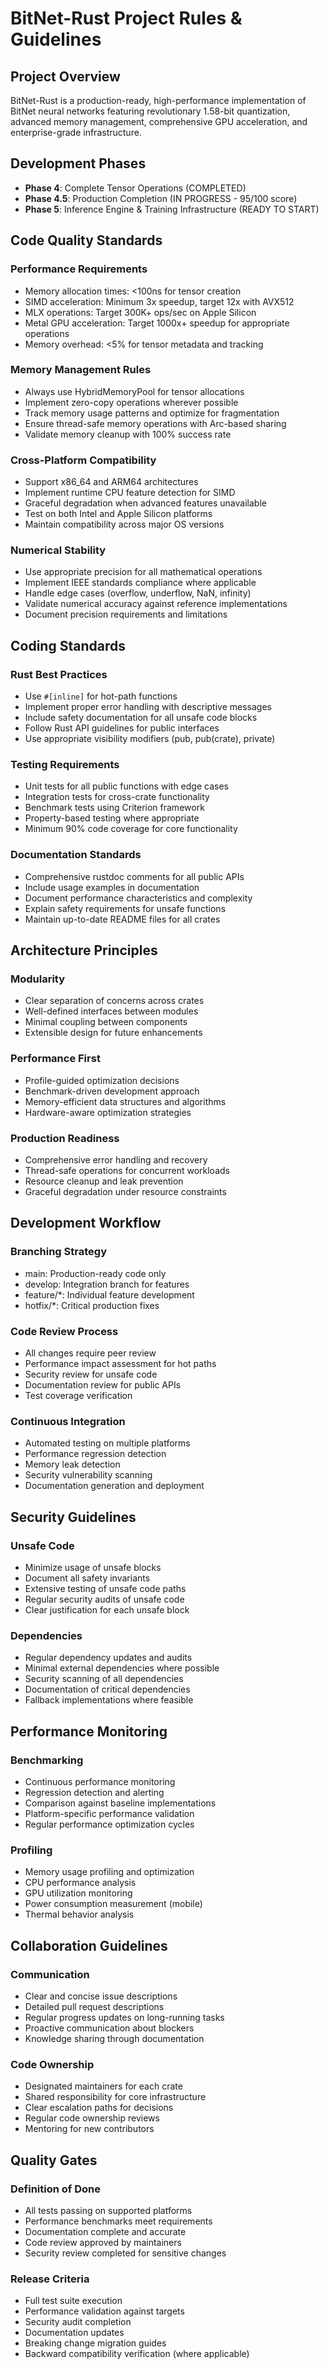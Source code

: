 # BitNet-Rust Project Rules & Guidelines

## Project Overview
BitNet-Rust is a production-ready, high-performance implementation of BitNet neural networks featuring revolutionary 1.58-bit quantization, advanced memory management, comprehensive GPU acceleration, and enterprise-grade infrastructure.

## Development Phases
- **Phase 4**: Complete Tensor Operations (COMPLETED)
- **Phase 4.5**: Production Completion (IN PROGRESS - 95/100 score)
- **Phase 5**: Inference Engine & Training Infrastructure (READY TO START)

## Code Quality Standards

### Performance Requirements
- Memory allocation times: <100ns for tensor creation
- SIMD acceleration: Minimum 3x speedup, target 12x with AVX512
- MLX operations: Target 300K+ ops/sec on Apple Silicon
- Metal GPU acceleration: Target 1000x+ speedup for appropriate operations
- Memory overhead: <5% for tensor metadata and tracking

### Memory Management Rules
- Always use HybridMemoryPool for tensor allocations
- Implement zero-copy operations wherever possible
- Track memory usage patterns and optimize for fragmentation
- Ensure thread-safe memory operations with Arc-based sharing
- Validate memory cleanup with 100% success rate

### Cross-Platform Compatibility
- Support x86_64 and ARM64 architectures
- Implement runtime CPU feature detection for SIMD
- Graceful degradation when advanced features unavailable
- Test on both Intel and Apple Silicon platforms
- Maintain compatibility across major OS versions

### Numerical Stability
- Use appropriate precision for all mathematical operations
- Implement IEEE standards compliance where applicable
- Handle edge cases (overflow, underflow, NaN, infinity)
- Validate numerical accuracy against reference implementations
- Document precision requirements and limitations

## Coding Standards

### Rust Best Practices
- Use `#[inline]` for hot-path functions
- Implement proper error handling with descriptive messages
- Include safety documentation for all unsafe code blocks
- Follow Rust API guidelines for public interfaces
- Use appropriate visibility modifiers (pub, pub(crate), private)

### Testing Requirements
- Unit tests for all public functions with edge cases
- Integration tests for cross-crate functionality
- Benchmark tests using Criterion framework
- Property-based testing where appropriate
- Minimum 90% code coverage for core functionality

### Documentation Standards
- Comprehensive rustdoc comments for all public APIs
- Include usage examples in documentation
- Document performance characteristics and complexity
- Explain safety requirements for unsafe functions
- Maintain up-to-date README files for all crates

## Architecture Principles

### Modularity
- Clear separation of concerns across crates
- Well-defined interfaces between modules
- Minimal coupling between components
- Extensible design for future enhancements

### Performance First
- Profile-guided optimization decisions
- Benchmark-driven development approach
- Memory-efficient data structures and algorithms
- Hardware-aware optimization strategies

### Production Readiness
- Comprehensive error handling and recovery
- Thread-safe operations for concurrent workloads
- Resource cleanup and leak prevention
- Graceful degradation under resource constraints

## Development Workflow

### Branching Strategy
- main: Production-ready code only
- develop: Integration branch for features
- feature/*: Individual feature development
- hotfix/*: Critical production fixes

### Code Review Process
- All changes require peer review
- Performance impact assessment for hot paths
- Security review for unsafe code
- Documentation review for public APIs
- Test coverage verification

### Continuous Integration
- Automated testing on multiple platforms
- Performance regression detection
- Memory leak detection
- Security vulnerability scanning
- Documentation generation and deployment

## Security Guidelines

### Unsafe Code
- Minimize usage of unsafe blocks
- Document all safety invariants
- Extensive testing of unsafe code paths
- Regular security audits of unsafe code
- Clear justification for each unsafe block

### Dependencies
- Regular dependency updates and audits
- Minimal external dependencies where possible
- Security scanning of all dependencies
- Documentation of critical dependencies
- Fallback implementations where feasible

## Performance Monitoring

### Benchmarking
- Continuous performance monitoring
- Regression detection and alerting
- Comparison against baseline implementations
- Platform-specific performance validation
- Regular performance optimization cycles

### Profiling
- Memory usage profiling and optimization
- CPU performance analysis
- GPU utilization monitoring
- Power consumption measurement (mobile)
- Thermal behavior analysis

## Collaboration Guidelines

### Communication
- Clear and concise issue descriptions
- Detailed pull request descriptions
- Regular progress updates on long-running tasks
- Proactive communication about blockers
- Knowledge sharing through documentation

### Code Ownership
- Designated maintainers for each crate
- Shared responsibility for core infrastructure
- Clear escalation paths for decisions
- Regular code ownership reviews
- Mentoring for new contributors

## Quality Gates

### Definition of Done
- All tests passing on supported platforms
- Performance benchmarks meet requirements
- Documentation complete and accurate
- Code review approved by maintainers
- Security review completed for sensitive changes

### Release Criteria
- Full test suite execution
- Performance validation against targets
- Security audit completion
- Documentation updates
- Breaking change migration guides
- Backward compatibility verification (where applicable)